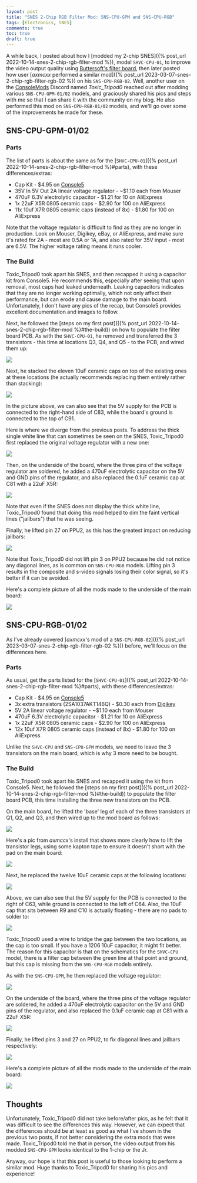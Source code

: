 ```yaml
---
layout: post
title: "SNES 2-Chip RGB Filter Mod: SNS-CPU-GPM and SNS-CPU-RGB"
tags: [Electronics, SNES]
comments: true
toc: true
draft: true
---
```


A while back, I posted about how I [modded my 2-chip SNES]({% post_url 2022-10-14-snes-2-chip-rgb-filter-mod %}), model `SHVC-CPU-01`, to improve the video output quality using [Buttersoft's filter board](https://www.aussiearcade.com/topic/90003-snes-sfc-shvc-cpu-001-2-chip-rgb-filter-mod-video-fix/), then later posted how user [*axmcxx* performed a similar mod]({% post_url 2023-03-07-snes-2-chip-rgb-filter-rgb-02 %}) on his `SNS-CPU-RGB-02`. Well, another user on the [ConsoleMods](https://consolemods.org/wiki/Main_Page) Discord named *Toxic_Tripod0* reached out after modding various `SNS-CPU-GPM-01/02` models, and graciously shared his pics and steps with me so that I can share it with the community on my blog. He also performed this mod on `SNS-CPU-RGB-01/02` models, and we'll go over some of the improvements he made for these.

## SNS-CPU-GPM-01/02

### Parts

The list of parts is about the same as for the [`SHVC-CPU-01`]({% post_url 2022-10-14-snes-2-chip-rgb-filter-mod %}#parts), with these differences/extras:

* Cap Kit - $4.95 on [Console5](https://console5.com/store/snes-cap-kit-non-shvc-models.html)
* 35V In 5V Out 2A linear voltage regulator - ~$1.10 each from Mouser
* 470uF 6.3V electrolytic capacitor - $1.21 for 10 on AliExpress
* 1x 22uF X5R 0805 ceramic caps - $2.90 for 100 on AliExpress
* 11x 10uf X7R 0805 ceramic caps (instead of 8x) - $1.80 for 100 on AliExpress

Note that the voltage regulator is difficult to find as they are no longer in production. Look on Mouser, Digikey, eBay, or AliExpress, and make sure it's rated for 2A - most are 0.5A or 1A, and also rated for 35V input - most are 6.5V. The higher voltage rating means it runs cooler.


### The Build

Toxic_Tripod0 took apart his SNES, and then recapped it using a capacitor kit from Console5. He recommends this, especially after seeing that upon removal, most caps had leaked underneath. Leaking capacitors indicates that they are no longer working optimally, which not only affect their performance, but can erode and cause damage to the main board. Unfortunately, I don't have any pics of the recap, but Console5 provides excellent documentation and images to follow.

Next, he followed the [steps on my first post](({% post_url 2022-10-14-snes-2-chip-rgb-filter-mod %}#the-build)) on how to populate the filter board PCB. As with the `SHVC-CPU-01`, he removed and transferred the 3 transistors - this time at locations Q3, Q4, and Q5 - to the PCB, and wired them up:

![](/assets/images/snes-2-chip-rgb-filter-gpm-and-rgb/gpm_mainboard_rgb_wiring.jpg)

Next, he stacked the eleven 10uF ceramic caps on top of the existing ones at these locations (he actually recommends replacing them entirely rather than stacking):

![](/assets/images/snes-2-chip-rgb-filter-gpm-and-rgb/gpm_mainboard_filter_caps.jpg)

In the picture above, we can also see that the 5V supply for the PCB is connected to the right-hand side of C83, while the board's ground is connected to the top of C91.

Here is where we diverge from the previous posts. To address the thick single white line that can sometimes be seen on the SNES, Toxic_Tripod0 first replaced the original voltage regulator with a new one:

![](/assets/images/snes-2-chip-rgb-filter-gpm-and-rgb/voltage_reg.jpg)

Then, on the underside of the board, where the three pins of the voltage regulator are soldered, he added a 470uF electrolytic capacitor on the 5V and GND pins of the regulator, and also replaced the 0.1uF ceramic cap at C81 with a 22uF X5R:

![](/assets/images/snes-2-chip-rgb-filter-gpm-and-rgb/gpm_mainboard_voltage_reg_filter.jpg)

Note that even if the SNES does not display the thick white line, Toxic_Tripod0 found that doing this mod helped to dim the faint vertical lines ("jailbars") that he was seeing.

Finally, he lifted pin 27 on PPU2, as this has the greatest impact on reducing jailbars:

![](/assets/images/snes-2-chip-rgb-filter-gpm-and-rgb/gpm_ppu2.jpg)

Note that Toxic_Tripod0 did not lift pin 3 on PPU2 because he did not notice any diagonal lines, as is common on `SNS-CPU-RGB` models. Lifting pin 3 results in the composite and s-video signals losing their color signal, so it's better if it can be avoided.

Here's a complete picture of all the mods made to the underside of the main board:

![](/assets/images/snes-2-chip-rgb-filter-gpm-and-rgb/gpm_mainboard_full.jpg)


## SNS-CPU-RGB-01/02

As I've already covered [*axmcxx*'s mod of a `SNS-CPU-RGB-02`](({% post_url 2023-03-07-snes-2-chip-rgb-filter-rgb-02 %})) before, we'll focus on the differences here.

### Parts

As usual, get the parts listed for the [`SHVC-CPU-01`]({% post_url 2022-10-14-snes-2-chip-rgb-filter-mod %}#parts), with these differences/extras:
* Cap Kit - $4.95 on [Console5](https://console5.com/store/snes-cap-kit-non-shvc-models.html)
* 3x extra transistors (2SA1037AKT146Q) - $0.30 each from [Digikey](https://www.digikey.com/en/products/detail/rohm-semiconductor/2SA1037AKT146Q/650439)
* 5V 2A linear voltage regulator - ~$1.10 each from Mouser
* 470uF 6.3V electrolytic capacitor - $1.21 for 10 on AliExpress
* 1x 22uF X5R 0805 ceramic caps - $2.90 for 100 on AliExpress
* 12x 10uf X7R 0805 ceramic caps (instead of 8x) - $1.80 for 100 on AliExpress

Unlike the `SHVC-CPU` and `SNS-CPU-GPM` models, we need to leave the 3 transistors on the main board, which is why 3 more need to be bought.

### The Build

Toxic_Tripod0 took apart his SNES and recapped it using the kit from Console5. Next, he followed the [steps on my first post](({% post_url 2022-10-14-snes-2-chip-rgb-filter-mod %}#the-build)) to populate the filter board PCB, this time installing the three new transistors on the PCB.

On the main board, he lifted the 'base' leg of each of the three transistors at Q1, Q2, and Q3, and then wired up to the mod board as follows:

![](/assets/images/snes-2-chip-rgb-filter-gpm-and-rgb/rgb_mainboard_rgb_wiring.jpg)

Here's a pic from *axmccx*'s install that shows more clearly how to lift the transistor legs, using some kapton tape to ensure it doesn't short with the pad on the main board:

![](/assets/images/snes-2-chip-rgb-filter-gpm-and-rgb/transistor_leg_lift.jpg)

Next, he replaced the twelve 10uF ceramic caps at the following locations:

![](/assets/images/snes-2-chip-rgb-filter-gpm-and-rgb/rgb_mainboard_filter_caps.jpg)

Above, we can also see that the 5V supply for the PCB is connected to the right of C63, while ground is connected to the left of C64. Also, the 10uF cap that sits between R9 and C10 is actually floating - there are no pads to solder to:

![](/assets/images/snes-2-chip-rgb-filter-gpm-and-rgb/rgb_floating_cap.jpg)

Toxic_Tripod0 used a wire to bridge the gap between the two locations, as the cap is too small. If you have a 1206 10uF capacitor, it might fit better. The reason for this capacitor is that on the schematics for the `SHVC-CPU` model, there is a filter cap between the green line at that point and ground, but this cap is missing from the `SNS-CPU-RGB` models entirely.

As with the `SNS-CPU-GPM`, he then replaced the voltage regulator:

![](/assets/images/snes-2-chip-rgb-filter-gpm-and-rgb/voltage_reg.jpg)

On the underside of the board, where the three pins of the voltage regulator are soldered, he added a 470uF electrolytic capacitor on the 5V and GND pins of the regulator, and also replaced the 0.1uF ceramic cap at C81 with a 22uF X5R:

![](/assets/images/snes-2-chip-rgb-filter-gpm-and-rgb/rgb_mainboard_voltage_reg_filter.jpg)

Finally, he lifted pins 3 and 27 on PPU2, to fix diagonal lines and jailbars respectively:

![](/assets/images/snes-2-chip-rgb-filter-gpm-and-rgb/rgb_ppu2.jpg)

Here's a complete picture of all the mods made to the underside of the main board:

![](/assets/images/snes-2-chip-rgb-filter-gpm-and-rgb/rgb_mainboard_full.jpg)


## Thoughts

Unfortunately, Toxic_Tripod0 did not take before/after pics, as he felt that it was difficult to see the differences this way. However, we can expect that the differences should be at least as good as what I've shown in the previous two posts, if not better considering the extra mods that were made. Toxic_Tripod0 told me that in person, the video output from his modded `SNS-CPU-GPM` looks identical to the 1-chip or the Jr.

Anyway, our hope is that this post is useful to those looking to perform a similar mod. Huge thanks to Toxic_Tripod0 for sharing his pics and experience!
